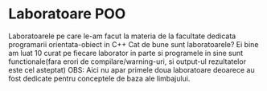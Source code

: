 # Laboratoare POO

 Laboratoarele pe care le-am facut la materia de la facultate dedicata programarii orientata-obiect in C++
   Cat de bune sunt laboratoarele? Ei bine am luat 10 curat pe fiecare laborator in parte si programele in sine sunt functionale(fara erori de      compilare/warning-uri, si output-ul rezultatelor este cel asteptat)
   OBS: Aici nu apar primele doua laboratoare deoarece au fost dedicate pentru conceptele de baza ale limbajului. 
